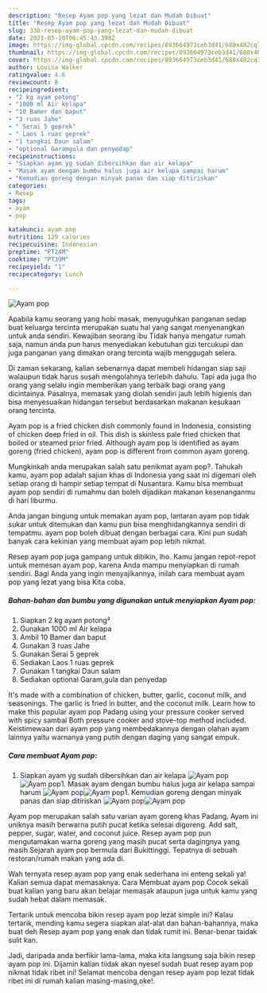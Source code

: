 ```yaml
---
description: "Resep Ayam pop yang lezat dan Mudah Dibuat"
title: "Resep Ayam pop yang lezat dan Mudah Dibuat"
slug: 338-resep-ayam-pop-yang-lezat-dan-mudah-dibuat
date: 2021-05-10T06:45:43.398Z
image: https://img-global.cpcdn.com/recipes/893664973ceb3d41/680x482cq70/ayam-pop-foto-resep-utama.jpg
thumbnail: https://img-global.cpcdn.com/recipes/893664973ceb3d41/680x482cq70/ayam-pop-foto-resep-utama.jpg
cover: https://img-global.cpcdn.com/recipes/893664973ceb3d41/680x482cq70/ayam-pop-foto-resep-utama.jpg
author: Louisa Walker
ratingvalue: 4.6
reviewcount: 8
recipeingredient:
- "2 kg ayam potong"
- "1000 ml Air kelapa"
- "10 Bamer dan baput"
- "3 ruas Jahe"
- " Serai 5 geprek"
- " Laos 1 ruas geprek"
- "1 tangkai Daun salam"
- "optional Garamgula dan penyedap"
recipeinstructions:
- "Siapkan ayam yg sudah dibersihkan dan air kelapa"
- "Masak ayam dengan bumbu halus juga air kelapa sampai harum"
- "Kemudian goreng dengan minyak panas dan siap ditiriskan"
categories:
- Resep
tags:
- ayam
- pop

katakunci: ayam pop 
nutrition: 129 calories
recipecuisine: Indonesian
preptime: "PT24M"
cooktime: "PT39M"
recipeyield: "1"
recipecategory: Lunch

---
```



![Ayam pop](https://img-global.cpcdn.com/recipes/893664973ceb3d41/680x482cq70/ayam-pop-foto-resep-utama.jpg)

Apabila kamu seorang yang hobi masak, menyuguhkan panganan sedap buat keluarga tercinta merupakan suatu hal yang sangat menyenangkan untuk anda sendiri. Kewajiban seorang ibu Tidak hanya mengatur rumah saja, namun anda pun harus menyediakan kebutuhan gizi tercukupi dan juga panganan yang dimakan orang tercinta wajib menggugah selera.

Di zaman  sekarang, kalian sebenarnya dapat membeli hidangan siap saji walaupun tidak harus susah mengolahnya terlebih dahulu. Tapi ada juga lho orang yang selalu ingin memberikan yang terbaik bagi orang yang dicintainya. Pasalnya, memasak yang diolah sendiri jauh lebih higienis dan bisa menyesuaikan hidangan tersebut berdasarkan makanan kesukaan orang tercinta. 

Ayam pop is a fried chicken dish commonly found in Indonesia, consisting of chicken deep fried in oil. This dish is skinless pale fried chicken that boiled or steamed prior fried. Although ayam pop is identified as ayam goreng (fried chicken), ayam pop is different from common ayam goreng.

Mungkinkah anda merupakan salah satu penikmat ayam pop?. Tahukah kamu, ayam pop adalah sajian khas di Indonesia yang saat ini digemari oleh setiap orang di hampir setiap tempat di Nusantara. Kamu bisa membuat ayam pop sendiri di rumahmu dan boleh dijadikan makanan kesenanganmu di hari liburmu.

Anda jangan bingung untuk memakan ayam pop, lantaran ayam pop tidak sukar untuk ditemukan dan kamu pun bisa menghidangkannya sendiri di tempatmu. ayam pop boleh dibuat dengan berbagai cara. Kini pun sudah banyak cara kekinian yang membuat ayam pop lebih nikmat.

Resep ayam pop juga gampang untuk dibikin, lho. Kamu jangan repot-repot untuk memesan ayam pop, karena Anda mampu menyiapkan di rumah sendiri. Bagi Anda yang ingin menyajikannya, inilah cara membuat ayam pop yang lezat yang bisa Kita coba.

<!--inarticleads1-->

##### Bahan-bahan dan bumbu yang digunakan untuk menyiapkan Ayam pop:

1. Siapkan 2 kg ayam potong²
1. Gunakan 1000 ml Air kelapa
1. Ambil 10 Bamer dan baput
1. Gunakan 3 ruas Jahe
1. Gunakan  Serai 5 geprek
1. Sediakan  Laos 1 ruas geprek
1. Gunakan 1 tangkai Daun salam
1. Sediakan optional Garam,gula dan penyedap


It&#39;s made with a combination of chicken, butter, garlic, coconut milk, and seasonings. The garlic is fried in butter, and the coconut milk. Learn how to make this popular ayam pop Padang using your pressure cooker served with spicy sambal Both pressure cooker and stove-top method included. Keistimewaan dari ayam pop yang membedakannya dengan olahan ayam lainnya yaitu warnanya yang putih dengan daging yang sangat empuk. 

<!--inarticleads2-->

##### Cara membuat Ayam pop:

1. Siapkan ayam yg sudah dibersihkan dan air kelapa
<img src="https://img-global.cpcdn.com/steps/e6ff46f0369519a3/160x128cq70/ayam-pop-langkah-memasak-1-foto.jpg" alt="Ayam pop"><img src="https://img-global.cpcdn.com/steps/2b4f94063f36d512/160x128cq70/ayam-pop-langkah-memasak-1-foto.jpg" alt="Ayam pop">1. Masak ayam dengan bumbu halus juga air kelapa sampai harum
<img src="https://img-global.cpcdn.com/steps/f6e4a1fd9eccb2a5/160x128cq70/ayam-pop-langkah-memasak-2-foto.jpg" alt="Ayam pop"><img src="https://img-global.cpcdn.com/steps/d5fc46a7f0c09eeb/160x128cq70/ayam-pop-langkah-memasak-2-foto.jpg" alt="Ayam pop">1. Kemudian goreng dengan minyak panas dan siap ditiriskan
<img src="https://img-global.cpcdn.com/steps/47caa33c37db7ecf/160x128cq70/ayam-pop-langkah-memasak-3-foto.jpg" alt="Ayam pop"><img src="https://img-global.cpcdn.com/steps/f0f9e018cb502493/160x128cq70/ayam-pop-langkah-memasak-3-foto.jpg" alt="Ayam pop">

Ayam pop merupakan salah satu varian ayam goreng khas Padang. Ayam ini uniknya masih berwarna putih pucat ketika selesai digoreng. Add salt, pepper, sugar, water, and coconut juice. Resep ayam pop pun mengutamakan warna goreng yang masih pucat serta dagingnya yang masih Sejarah ayam pop bermula dari Bukittinggi. Tepatnya di sebuah restoran/rumah makan yang ada di. 

Wah ternyata resep ayam pop yang enak sederhana ini enteng sekali ya! Kalian semua dapat memasaknya. Cara Membuat ayam pop Cocok sekali buat kalian yang baru akan belajar memasak ataupun juga untuk kamu yang sudah hebat dalam memasak.

Tertarik untuk mencoba bikin resep ayam pop lezat simple ini? Kalau tertarik, mending kamu segera siapkan alat-alat dan bahan-bahannya, maka buat deh Resep ayam pop yang enak dan tidak rumit ini. Benar-benar taidak sulit kan. 

Jadi, daripada anda berfikir lama-lama, maka kita langsung saja bikin resep ayam pop ini. Dijamin kalian tiidak akan nyesel sudah buat resep ayam pop nikmat tidak ribet ini! Selamat mencoba dengan resep ayam pop lezat tidak ribet ini di rumah kalian masing-masing,oke!.

